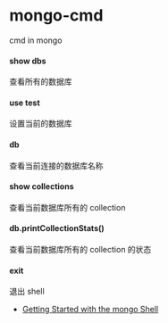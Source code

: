 # mongo-cmd
cmd in mongo


#### show dbs

查看所有的数据库

#### use test

设置当前的数据库

#### db

查看当前连接的数据库名称

#### show collections

查看当前数据库所有的 collection

#### db.printCollectionStats()

查看当前数据库所有的 collection 的状态



#### exit

退出 shell



* [Getting Started with the mongo Shell](http://docs.mongodb.org/v2.2/tutorial/getting-started-with-the-mongo-shell/)
